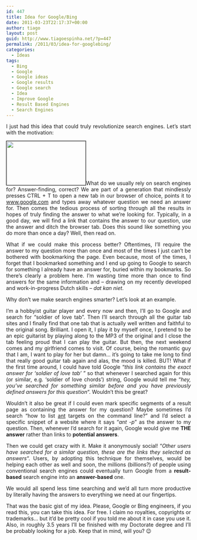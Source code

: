 ```yaml
---
id: 447
title: Idea for Google/Bing
date: 2011-03-23T22:17:37+00:00
author: tiago
layout: post
guid: http://www.tiagoespinha.net/?p=447
permalink: /2011/03/idea-for-googlebing/
categories:
  - Ideas
tags:
  - Bing
  - Google
  - Google ideas
  - Google results
  - Google search
  - Idea
  - Improve Google
  - Result Based Engines
  - Search Engines
---
```

<p style="text-align: justify;">
  I just had this idea that could truly revolutionize search engines. Let&#8217;s start with the motivation:
</p>

<p style="text-align: justify;">
  <a href="https://www.tiagoespinha.net/wp-content/uploads/2011/03/google_logo-copy1.jpg" rel="lightbox[447]" title="google_logo copy"><img class="alignright size-full wp-image-455" style="border: 1px solid black;" title="google_logo copy" src="https://www.tiagoespinha.net/wp-content/uploads/2011/03/google_logo-copy1.jpg" alt="" width="216" height="120" /></a>What do we usually rely on search engines for? Answer-finding, correct? We are part of a generation that mindlessly presses CTRL + T to open a new tab in our browser of choice, points it to <a href="http://www.google.com" target="_blank">www.google.com</a> and types away whatever question we need an answer for. Then comes the tedious process of sorting through all the results in hopes of truly finding the answer to what we&#8217;re looking for. Typically, in a good day, we will find a link that contains the answer to our question, use the answer and ditch the browser tab. Does this sound like something you do more than once a day? Well, then read on.
</p>

<p style="text-align: justify;">
  What if we could make this process better? Oftentimes, I&#8217;ll require the answer to my question more than once and most of the times I just can&#8217;t be bothered with bookmarking the page. Even because, most of the times, I forget that I bookmarked something and I end up going to Google to search for something I already have an answer for, buried within my bookmarks. So there&#8217;s clearly a problem here. I&#8217;m wasting time more than once to find answers for the same information and &#8211; drawing on my recently developed and work-in-progress Dutch skills &#8211; <em>dat kan niet</em>.<!--more-->
</p>

<p style="text-align: justify;">
  Why don&#8217;t we make search engines smarter? Let&#8217;s look at an example.
</p>

<p style="text-align: justify;">
  I&#8217;m a hobbyist guitar player and every now and then, I&#8217;ll go to Google and search for &#8220;soldier of love tab&#8221;. Then I&#8217;ll search through all the guitar tab sites and I finally find that one tab that is actually well written and faithful to the original song. Brilliant. I open it, I play it by myself once, I pretend to be an epic guitarist by playing along to the MP3 of the original and I close the tab feeling proud that I can play the guitar. But then, the next weekend comes and my girlfriend comes to visit. Of course, being the romantic guy that I am, I want to play for her but damn&#8230; it&#8217;s going to take me long to find that really good guitar tab again and alas, the mood is killed. BUT! What if the first time around, I could have told Google &#8220;<em>this link contains the exact answer for &#8216;soldier of love tab&#8217;</em> &#8221; so that whenever I searched again for this (or similar, e.g. &#8216;soldier of love chords&#8217;) string, Google would tell me &#8220;<em>hey, you&#8217;ve searched for something similar before and you have previously defined answers for this question</em>&#8220;. Wouldn&#8217;t this be great?
</p>

<p style="text-align: justify;">
  Wouldn&#8217;t it also be great if I could even mark specific segments of a result page as containing the answer for my question? Maybe sometimes I&#8217;d search &#8220;how to list <a href="http://ant.apache.org/" target="_blank">ant</a> targets on the command line?&#8221; and I&#8217;d select a specific snippet of a website where it says &#8220;<em>ant -p</em>&#8221; as the answer to my question. Then, whenever I&#8217;d search for it again, Google would give me <strong>THE answer</strong> rather than links to <strong>potential answers</strong>.
</p>

<p style="text-align: justify;">
  Then we could get crazy with it. Make it anonymously social! &#8220;<em>Other users have searched for a similar question, these are the links they selected as answers</em>&#8220;. Users, by adopting this technique for themselves, would be helping each other as well and soon, the millions (billions?) of people using conventional search engines could eventually turn Google from a <strong>result-based</strong> search engine into an <strong>answer-based</strong> one.
</p>

<p style="text-align: justify;">
  We would all spend less time searching and we&#8217;d all turn more productive by literally having the answers to everything we need at our fingertips.
</p>

<p style="text-align: justify;">
  That was the basic gist of my idea. Please, Google or Bing engineers, if you read this, you can take this idea. For free. I claim no royalties, copyrights or trademarks&#8230; but it&#8217;d be pretty cool if you told me about it in case you use it. Also, in roughly 3.5 years I&#8217;ll be finished with my Doctorate degree and I&#8217;ll be probably looking for a job. Keep that in mind, will you? 😉
</p>